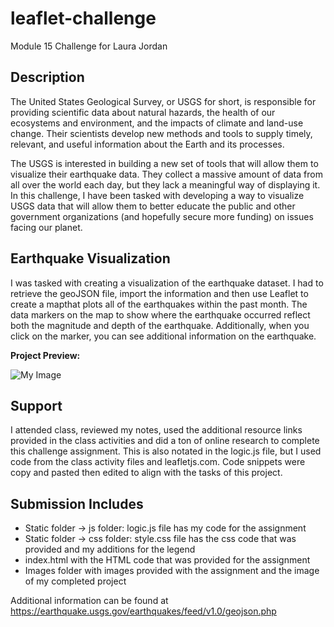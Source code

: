 # leaflet-challenge
Module 15 Challenge for Laura Jordan

## Description
The United States Geological Survey, or USGS for short, is responsible for providing scientific data about natural hazards, the health of our ecosystems and environment, and the impacts of climate and land-use change. Their scientists develop new methods and tools to supply timely, relevant, and useful information about the Earth and its processes.

The USGS is interested in building a new set of tools that will allow them to visualize their earthquake data. They collect a massive amount of data from all over the world each day, but they lack a meaningful way of displaying it. In this challenge, I have been tasked with developing a way to visualize USGS data that will allow them to better educate the public and other government organizations (and hopefully secure more funding) on issues facing our planet.

## Earthquake Visualization
I was tasked with creating a visualization of the earthquake dataset. I had to retrieve the geoJSON file, import the information and then use Leaflet to create a mapthat plots all of the earthquakes within the past month. The data markers on the map to show where the earthquake occurred reflect both the magnitude and depth of the earthquake. Additionally, when you click on the marker, you can see additional information on the earthquake.

**Project Preview:** 

![My Image](LJ_Earthquake_Dashboard.png)

## Support
I attended class, reviewed my notes, used the additional resource links provided in the class activities and did a ton of online research to complete this challenge assignment. This is also notated in the logic.js file,  but I used code from the class activity files and leafletjs.com. Code snippets were copy and pasted then edited to align with the tasks of this project.

## Submission Includes 
* Static folder -> js folder: logic.js file has my code for the assignment
* Static folder -> css folder: style.css file has the css code that was provided and my additions for the legend 
* index.html with the HTML code that was provided for the assignment
* Images folder with images provided with the assignment and the image of my completed project
 
Additional information can be found at https://earthquake.usgs.gov/earthquakes/feed/v1.0/geojson.php

